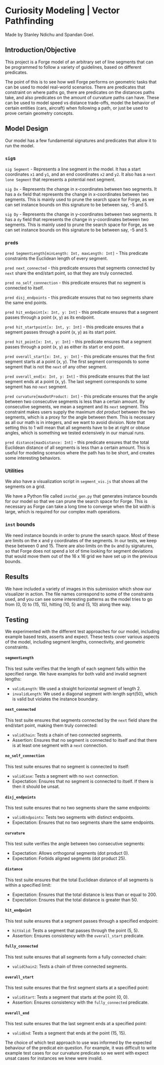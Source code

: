 # Curiosity Modeling | Vector Pathfinding

Made by Stanley Ndichu and Spandan Goel.

## Introduction/Objective

This project is a Forge model of an arbitrary set of line segments that can be programmed to follow a variety of guidelines, based on different predicates.

The point of this is to see how well Forge performs on geometric tasks that can be used to model real-world scenarios. There are predicates that constraint on where paths go, there are predicates on the distances paths take, and also predicates on the amount of curvature paths can have. These can be used to model speed vs distance trade-offs, model the behavior of certain entities (cars, aircraft) when following a path, or just be used to prove certain geometry concepts.

## Model Design

Our model has a few fundamental signatures and predicates that allow it to run the model.

### `sig`s

`sig Segment` - Represents a line segment in the model. It has a start coordinates `x1` and `y1`, and an end coordinates `x2` and `y2`. It also has a `next` `lone Segment` that represents a potential next segment.

`sig Dx` - Represents the change in x-coordinates between two segments. It has a `dx` field that represents the change in x-coordinates between two segments. This is mainly used to prune the search space for Forge, as we can set instance bounds on this signature to be between say, -5 and 5.

`sig Dy` - Represents the change in y-coordinates between two segments. It has a `dy` field that represents the change in y-coordinates between two segments. This is mainly used to prune the search space for Forge, as we can set instance bounds on this signature to be between say, -5 and 5.

### `pred`s

`pred SegmentLength[minLength: Int, maxLength: Int]` - This predicate constraints the Euclidean length of every segment.

`pred next_connected` - this predicate ensures that segments connected by `next` share the end/start point, so that they are truly connected.

`pred no_self_connnection` - this predicate ensures that no segment is connected to itself.

`pred disj_endpoints` - this predicate ensures that no two segments share the same end points.

`pred hit_endpoint[x: Int, y: Int]` - this predicate ensures that a segment passes through a point (x, y) as its endpoint.

`pred hit_startpoint[x: Int, y: Int]` - this predicate ensures that a segment passes through a point (x, y) as its start point.

`pred hit_point[x: Int, y: Int]` - this predicate ensures that a segment passes through a point (x, y) as either its start or end point.

`pred overall_start[x: Int, y: Int]` - this predicate ensures that the first segment starts at a point (x, y). The first segment corresponds to some segment that is not the `next` of any other segment.

`pred overall_end[x: Int, y: Int]` - this predicate ensures that the last segment ends at a point (x, y). The last segment corresponds to some segment has no `next` segment.

`pred curvature[maxDotProduct: Int]` - this predicate ensures that the angle between two consecutive segments is less than a certain amount. By consecutive segments, we mean a segment and its `next` segment. This constraint makes users supply the maximum _dot product_ between the two segments, which is a proxy for the angle between them. This is necessary as all our math is in integers, and we want to avoid division. Note that setting this to 1 will mean that all segments have to be at right or obtuse angles, which is something we tested extensively in our manual runs.

`pred distance[maxDistance: Int]` - this predicate ensures that the total Euclidean distance of all segments is less than a certain amount. This is useful for modeling scenarios where the path has to be short, and creates some interesting behaviors.

### Utilities

We also have a visualization script in `segment_vis.js` that shows all the segments on a grid.

We have a Python file called `instbd_gen.py` that generates instance bounds for our model so that we can prune the search space for Forge. This is necessary as Forge can take a long time to converge when the bit width is large, which is required for our complex math operations.

### `inst` bounds

We need instance bounds in order to prune the search space. Most of these are limits on the x and y coordinates of the segments. In our tests, we keep these between 0 and 15. There are also limits on the `Dx` and `Dy` signatures, so that Forge does not spend a lot of time looking for segment deviations that would move them out of the 16 x 16 grid we have set up in the previous bounds.

## Results

We have included a variety of images in this submission which show our visualizer in action. The file names correspond to some of the constraints used, and you can see some interesting patterns as the model tries to go from (0, 0) to (15, 15), hitting (10, 5) and (5, 10) along thee way.

## Testing

We experimented with the different test approaches for our model, including example based tests, asserts and expect.
These tests cover various aspects of the model, including segment lengths, connectivity, and geometric constraints.

#### `segmentLength`

This test suite verifies that the length of each segment falls within the specified range. We have examples for both valid and invalid segment lengths:

- `validLength`: We used a straight horizontal segment of length 2.
- `invalidLength`: We used a diagonal segment with length sqrt(50), which is valid but violates the instance boundary.

#### `next_connected`

This test suite ensures that segments connected by the `next` field share the end/start point, making them truly connected:

- `validChain`: Tests a chain of two connected segments.
- Assertion: Ensures that no segment is connected to itself and that there is at least one segment with a `next` connection.

#### `no_self_connection`

This test suite ensures that no segment is connected to itself:

- `validCase`: Tests a segment with no `next` connection.
- Expectation: Ensures that no segment is connected to itself. If there is then it should be unsat.

#### `disj_endpoints`

This test suite ensures that no two segments share the same endpoints:

- `validEndpoints`: Tests two segments with distinct endpoints.
- Expectation: Ensures that no two segments share the same endpoints.

#### `curvature`

This test suite verifies the angle between two consecutive segments:

- Expectation: Allows orthogonal segments (dot product 0).
- Expectation: Forbids aligned segments (dot product 25).

#### `distance`

This test suite ensures that the total Euclidean distance of all segments is within a specified limit:

- Expectation: Ensures that the total distance is less than or equal to 200.
- Expectation: Ensures that the total distance is greater than 50.

#### `hit_endpoint`

This test suite ensures that a segment passes through a specified endpoint:

- `hitValid`: Tests a segment that passes through the point (5, 5).
- Assertion: Ensures consistency with the `overall_start` predicate.

#### `fully_connected`

This test suite ensures that all segments form a fully connected chain:

- `validChain2`: Tests a chain of three connected segments.

#### `overall_start`

This test suite ensures that the first segment starts at a specified point:

- `validStart`: Tests a segment that starts at the point (0, 0).
- Assertion: Ensures consistency with the `fully_connected` predicate.

#### `overall_end`

This test suite ensures that the last segment ends at a specified point:

- `validEnd`: Tests a segment that ends at the point (15, 15).

The choice of which test approach to use was informed by the expected behaviour of the predicat ein question. For example, it was difficult to write example test cases for our curvature predicate so we went with expect unsat cases for instances we knew were invalid.
